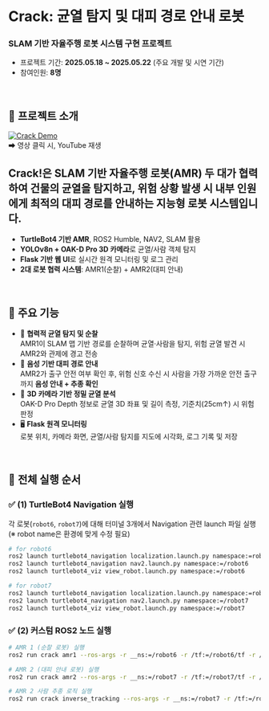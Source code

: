 # Crack: 균열 탐지 및 대피 경로 안내 로봇

### SLAM 기반 자율주행 로봇 시스템 구현 프로젝트
- 프로젝트 기간: **2025.05.18 ~ 2025.05.22** (주요 개발 및 시연 기간)  
- 참여인원: **8명**

<br>

## 🎥 프로젝트 소개  
[![Crack Demo](https://img.youtube.com/vi/RlI6yj5Fucw/0.jpg)](https://youtu.be/RlI6yj5Fucw)  
➡ 영상 클릭 시, YouTube 재생  

## Crack!은 SLAM 기반 자율주행 로봇(AMR) 두 대가 협력하여 건물의 균열을 탐지하고, 위험 상황 발생 시 내부 인원에게 **최적의 대피 경로**를 안내하는 지능형 로봇 시스템입니다.  

- **TurtleBot4 기반 AMR**, ROS2 Humble, NAV2, SLAM 활용  
- **YOLOv8n + OAK-D Pro 3D 카메라**로 균열/사람 객체 탐지  
- **Flask 기반 웹 UI**로 실시간 원격 모니터링 및 로그 관리  
- **2대 로봇 협력 시스템**: AMR1(순찰) + AMR2(대피 안내)  

<br>

## 🔧 주요 기능
- 🤖 **협력적 균열 탐지 및 순찰**  
  AMR1이 SLAM 맵 기반 경로를 순찰하며 균열·사람을 탐지, 위험 균열 발견 시 AMR2와 관제에 경고 전송  
- 🚶 **음성 기반 대피 경로 안내**  
  AMR2가 출구 안전 여부 확인 후, 위험 신호 수신 시 사람을 가장 가까운 안전 출구까지 **음성 안내 + 추종 확인**  
- 📏 **3D 카메라 기반 정밀 균열 분석**  
  OAK-D Pro Depth 정보로 균열 3D 좌표 및 길이 측정, 기준치(25cm↑) 시 위험 판정  
- 🖥️ **Flask 원격 모니터링**  
  로봇 위치, 카메라 화면, 균열/사람 탐지를 지도에 시각화, 로그 기록 및 저장  

<br>

## 🚀 전체 실행 순서

### ✅ (1) TurtleBot4 Navigation 실행
각 로봇(`robot6`, `robot7`)에 대해 터미널 3개에서 Navigation 관련 launch 파일 실행  
(※ robot name은 환경에 맞게 수정 필요)

```bash
# for robot6
ros2 launch turtlebot4_navigation localization.launch.py namespace:=robot6 map:=$HOME/rokey_c1_mini/src/crack/map/map.yaml
ros2 launch turtlebot4_navigation nav2.launch.py namespace:=/robot6
ros2 launch turtlebot4_viz view_robot.launch.py namespace:=/robot6

# for robot7
ros2 launch turtlebot4_navigation localization.launch.py namespace:=robot7 map:=$HOME/rokey_c1_mini/src/crack/map/map.yaml
ros2 launch turtlebot4_navigation nav2.launch.py namespace:=/robot7
ros2 launch turtlebot4_viz view_robot.launch.py namespace:=/robot7
```

### ✅ (2) 커스텀 ROS2 노드 실행
```bash
# AMR 1 (순찰 로봇) 실행
ros2 run crack amr1 --ros-args -r __ns:=/robot6 -r /tf:=/robot6/tf -r /tf_static:=/robot6/tf_static

# AMR 2 (대피 안내 로봇) 실행
ros2 run crack amr2 --ros-args -r __ns:=/robot7 -r /tf:=/robot7/tf -r /tf_static:=/robot7/tf_static

# AMR 2 사람 추종 로직 실행
ros2 run crack inverse_tracking --ros-args -r __ns:=/robot7 -r /tf:=/robot7/tf -r /tf_static:=/robot7/tf_static
```
